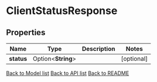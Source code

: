 # ClientStatusResponse

## Properties

| Name       | Type               | Description | Notes      |
| ---------- | ------------------ | ----------- | ---------- |
| **status** | Option<**String**> |             | [optional] |

[Back to Model list](../README.md#documentation-for-models) [Back to API list](../README.md#documentation-for-api-endpoints) [Back to README](../README.md)
